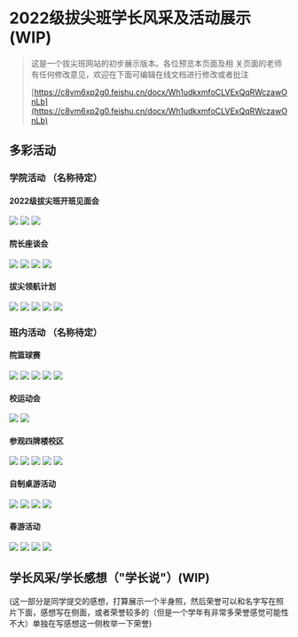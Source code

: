 # 2022级拔尖班学长风采及活动展示 (WIP)

> 这是一个拔尖班网站的初步展示版本。各位预览本页面及相
> 关页面的老师有任何修改意见，欢迎在下面可编辑在线文档进行修改或者批注
>
> [https://c8vm6xp2g0.feishu.cn/docx/Wh1udkxmfoCLVExQqRWczawOnLb](https://c8vm6xp2g0.feishu.cn/docx/Wh1udkxmfoCLVExQqRWczawOnLb)

## 多彩活动

### 学院活动 （名称待定）

#### 2022级拔尖班开班见面会

<img src="/img/event/jmh1.jpeg" style="width: auto; max-width: 25em;">
<img src="/img/event/jmh2.jpeg" style="width: auto; max-width: 25em;">
<img src="/img/event/jmh3.jpeg" style="width: auto; max-width: 25em;">

#### 院长座谈会

<img src="/img/event/yuan1.jpeg" style="width: auto; max-width: 25em;">
<img src="/img/event/yuan2.jpeg" style="width: auto; max-width: 25em;">
<img src="/img/event/yuan3.jpeg" style="width: auto; max-width: 25em;">
<img src="/img/event/yuan4.jpeg" style="width: auto; max-width: 25em;">

#### 拔尖领航计划

<img src="/img/event/lh1.jpeg" style="width: auto; max-width: 25em;">
<img src="/img/event/lh2.jpeg" style="width: auto; max-width: 25em;">
<img src="/img/event/lh3.jpeg" style="width: auto; max-width: 25em;">
<img src="/img/event/lh4.jpeg" style="width: auto; max-width: 25em;">
<img src="/img/event/lh5.jpeg" style="width: auto; max-width: 25em;">

### 班内活动 （名称待定）

#### 院篮球赛

<img src="/img/event/bas1.jpeg" style="width: auto; max-width: 25em;">
<img src="/img/event/bas2.jpeg" style="width: auto; max-width: 25em;">
<img src="/img/event/bas3.jpeg" style="width: auto; max-width: 25em;">
<img src="/img/event/bas4.jpeg" style="width: auto; max-width: 25em;">
<img src="/img/event/bas5.jpeg" style="width: auto; max-width: 25em;">

#### 校运动会

<img src="/img/event/sport1.jpeg" style="width: auto; max-width: 25em;">
<img src="/img/event/sport2.jpeg" style="width: auto; max-width: 25em;">

#### 参观四牌楼校区

<img src="/img/event/spl1.jpeg" style="width: auto; max-width: 25em;">
<img src="/img/event/spl2.jpeg" style="width: auto; max-width: 25em;">
<img src="/img/event/spl3.jpeg" style="width: auto; max-width: 25em;">
<img src="/img/event/spl4.jpeg" style="width: auto; max-width: 25em;">
<img src="/img/event/spl5.jpeg" style="width: auto; max-width: 25em;">

#### 自制桌游活动

<img src="/img/event/card1.jpeg" style="width: auto; max-width: 25em;">
<img src="/img/event/card2.jpeg" style="width: auto; max-width: 25em;">
<img src="/img/event/card3.jpeg" style="width: auto; max-width: 25em;">
<img src="/img/event/card4.jpeg" style="width: auto; max-width: 25em;">

#### 春游活动

<img src="/img/event/spring1.jpeg" style="width: auto; max-width: 25em;">
<img src="/img/event/spring2.jpeg" style="width: auto; max-width: 25em;">
<img src="/img/event/spring3.jpeg" style="width: auto; max-width: 25em;">
<img src="/img/event/spring4.jpeg" style="width: auto; max-width: 25em;">

## 学长风采/学长感想（"学长说"）(WIP)

(这一部分是同学提交的感想，打算展示一个半身照，然后荣誉可以和名字写在照片下面，感想写在侧面，或者荣誉较多的（但是一个学年有非常多荣誉感觉可能性不大）单独在写感想这一侧枚举一下荣誉)
